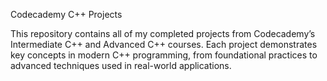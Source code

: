 Codecademy C++ Projects

This repository contains all of my completed projects from Codecademy’s Intermediate C++ and Advanced C++ courses.
Each project demonstrates key concepts in modern C++ programming, from foundational practices to advanced techniques used in real-world applications.